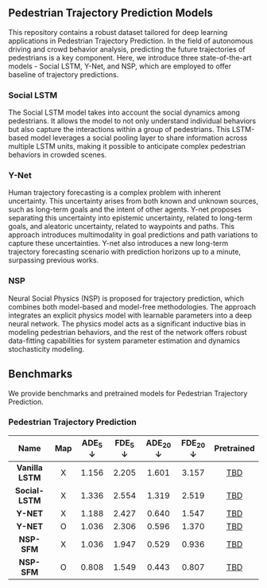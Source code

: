 ## Pedestrian Trajectory Prediction Models

This repository contains a robust dataset tailored for deep learning applications in Pedestrian Trajectory Prediction. In the field of autonomous driving and crowd behavior analysis, predicting the future trajectories of pedestrians is a key component. Here, we introduce three state-of-the-art models - Social LSTM, Y-Net, and NSP, which are employed to offer baseline of trajectory predictions.



### Social LSTM
The Social LSTM model takes into account the social dynamics among pedestrians. It allows the model to not only understand individual behaviors but also capture the interactions within a group of pedestrians. This LSTM-based model leverages a social pooling layer to share information across multiple LSTM units, making it possible to anticipate complex pedestrian behaviors in crowded scenes.


### Y-Net
Human trajectory forecasting is a complex problem with inherent uncertainty. This uncertainty arises from both known and unknown sources, such as long-term goals and the intent of other agents. Y-net proposes separating this uncertainty into epistemic uncertainty, related to long-term goals, and aleatoric uncertainty, related to waypoints and paths. This approach introduces multimodality in goal predictions and path variations to capture these uncertainties. Y-net also introduces a new long-term trajectory forecasting scenario with prediction horizons up to a minute, surpassing previous works.


### NSP
Neural Social Physics (NSP) is proposed for trajectory prediction, which combines both model-based and model-free methodologies. The approach integrates an explicit physics model with learnable parameters into a deep neural network. The physics model acts as a significant inductive bias in modeling pedestrian behaviors, and the rest of the network offers robust data-fitting capabilities for system parameter estimation and dynamics stochasticity modeling.




## Benchmarks
We provide benchmarks and pretrained models for Pedestrian Trajectory Prediction.


### Pedestrian Trajectory Prediction
|**Name**|**Map**|**ADE<sub>5<sub>** **&darr;**|**FDE<sub>5<sub>** **&darr;**| **ADE<sub>20<sub>** **&darr;** | **FDE<sub>20<sub>** **&darr;** | **Pretrained** |
|:---:|:---:|:---:|:---:|:---:|:---:|:---:|
|**Vanilla LSTM**| X|1.156 | 2.205 | 1.601 | 3.157 | <a href="">TBD</a>|
|**Social-LSTM**| X | 1.336 | 2.554 | 1.319 | 2.519 | <a href="">TBD</a>|
|**Y-NET**| X | 1.188 | 2.427 | 0.640 | 1.547 | <a href="">TBD</a>|
|**Y-NET**| O | 1.036 | 2.306 | 0.596 | 1.370 | <a href="">TBD</a>|
|**NSP-SFM**| X | 1.036 | 1.947 | 0.529 | 0.936 | <a href="">TBD</a>|
|**NSP-SFM**| O | 0.808 | 1.549 | 0.443 | 0.807 | <a href="">TBD</a>|
